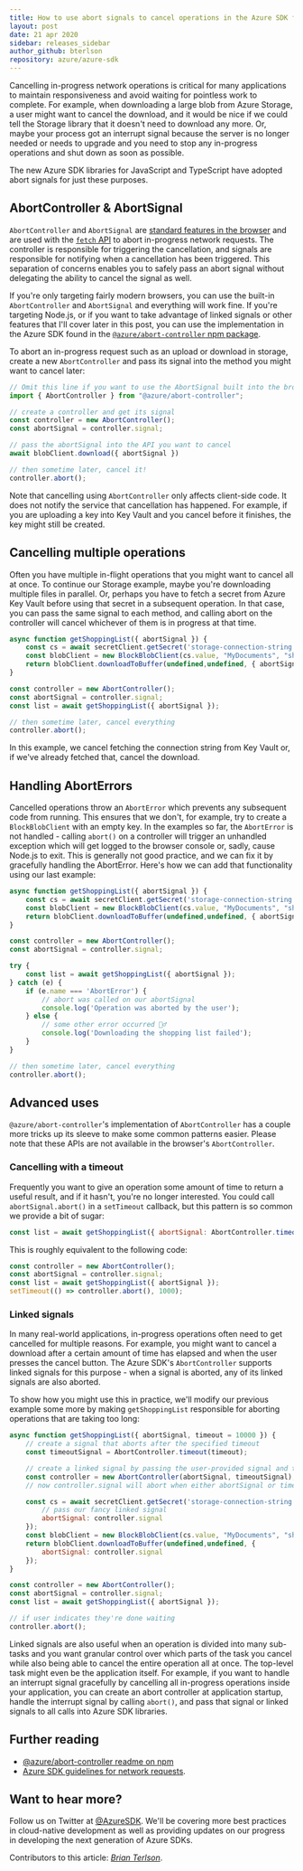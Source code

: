 ```yaml
---
title: How to use abort signals to cancel operations in the Azure SDK for JavaScript/TypeScript
layout: post
date: 21 apr 2020
sidebar: releases_sidebar
author_github: bterlson
repository: azure/azure-sdk
---
```


Cancelling in-progress network operations is critical for many applications to maintain responsiveness and avoid waiting for pointless work to complete. For example, when downloading a large blob from Azure Storage, a user might want to cancel the download, and it would be nice if we could tell the Storage library that it doesn't need to download any more. Or, maybe your process got an interrupt signal because the server is no longer needed or needs to upgrade and you need to stop any in-progress operations and shut down as soon as possible.

The new Azure SDK libraries for JavaScript and TypeScript have adopted abort signals for just these purposes.

## AbortController &amp; AbortSignal

`AbortController` and `AbortSignal` are [standard features in the browser](https://developer.mozilla.org/en-US/docs/Web/API/AbortController) and are used with the [`fetch` API](https://developer.mozilla.org/en-US/docs/Web/API/WindowOrWorkerGlobalScope/fetch) to abort in-progress network requests. The controller is responsible for triggering the cancellation, and signals are responsible for notifying when a cancellation has been triggered. This separation of concerns enables you to safely pass an abort signal without delegating the ability to cancel the signal as well.

If you're only targeting fairly modern browsers, you can use the built-in `AbortController` and `AbortSignal` and everything will work fine. If you're targeting Node.js, or if you want to take advantage of linked signals or other features that I'll cover later in this post, you can use the implementation in the Azure SDK found in the [`@azure/abort-controller` npm package](https://www.npmjs.com/package/@azure/abort-controller).

To abort an in-progress request such as an upload or download in storage, create a new `AbortController` and pass its signal into the method you might want to cancel later:

```javascript
// Omit this line if you want to use the AbortSignal built into the browser.
import { AbortController } from "@azure/abort-controller";

// create a controller and get its signal
const controller = new AbortController();
const abortSignal = controller.signal;

// pass the abortSignal into the API you want to cancel
await blobClient.download({ abortSignal })

// then sometime later, cancel it!
controller.abort();
```

Note that cancelling using `AbortController` only affects client-side code. It does not notify the service that cancellation has happened. For example, if you are uploading a key into Key Vault and you cancel before it finishes, the key might still be created.

## Cancelling multiple operations

Often you have multiple in-flight operations that you might want to cancel all at once. To continue our Storage example, maybe you're downloading multiple files in parallel. Or, perhaps you have to fetch a secret from Azure Key Vault before using that secret in a subsequent operation. In that case, you can pass the same signal to each method, and calling abort on the controller will cancel whichever of them is in progress at that time.

```javascript
async function getShoppingList({ abortSignal }) {
    const cs = await secretClient.getSecret('storage-connection-string', { abortSignal });
    const blobClient = new BlockBlobClient(cs.value, "MyDocuments", "shopping.rtf");
    return blobClient.downloadToBuffer(undefined,undefined, { abortSignal });
}

const controller = new AbortController();
const abortSignal = controller.signal;
const list = await getShoppingList({ abortSignal });

// then sometime later, cancel everything
controller.abort();
```

In this example, we cancel fetching the connection string from Key Vault or, if we've already fetched that, cancel the download.

## Handling AbortErrors

Cancelled operations throw an `AbortError` which prevents any subsequent code from running. This ensures that we don't, for example, try to create a `BlockBlobClient` with an empty key. In the examples so far, the `AbortError` is not handled - calling `abort()` on a controller will trigger an unhandled exception which will get logged to the browser console or, sadly, cause Node.js to exit. This is generally not good practice, and we can fix it by gracefully handling the AbortError. Here's how we can add that functionality using our last example:

```javascript
async function getShoppingList({ abortSignal }) {
    const cs = await secretClient.getSecret('storage-connection-string', { abortSignal });
    const blobClient = new BlockBlobClient(cs.value, "MyDocuments", "shopping.rtf");
    return blobClient.downloadToBuffer(undefined,undefined, { abortSignal });
}

const controller = new AbortController();
const abortSignal = controller.signal;

try {
    const list = await getShoppingList({ abortSignal });
} catch (e) {
    if (e.name === 'AbortError') {
        // abort was called on our abortSignal
        console.log('Operation was aborted by the user');
    } else {
        // some other error occurred 🤷‍♂️
        console.log('Downloading the shopping list failed');
    }
}

// then sometime later, cancel everything
controller.abort();
```

## Advanced uses

`@azure/abort-controller`'s implementation of `AbortController` has a couple more tricks up its sleeve to make some common patterns easier. Please note that these APIs are not available in the browser's `AbortController`.

### Cancelling with a timeout

Frequently you want to give an operation some amount of time to return a useful result, and if it hasn't, you're no longer interested. You could call `abortSignal.abort()` in a `setTimeout` callback, but this pattern is so common we provide a bit of sugar:

```javascript
const list = await getShoppingList({ abortSignal: AbortController.timeout(1000) });
```

This is roughly equivalent to the following code:

```javascript
const controller = new AbortController();
const abortSignal = controller.signal;
const list = await getShoppingList({ abortSignal });
setTimeout(() => controller.abort(), 1000);
```

### Linked signals

In many real-world applications, in-progress operations often need to get cancelled for multiple reasons. For example, you might want to cancel a download after a certain amount of time has elapsed and when the user presses the cancel button. The Azure SDK's `AbortController` supports linked signals for this purpose - when a signal is aborted, any of its linked signals are also aborted.

To show how you might use this in practice, we'll modify our previous example some more by making `getShoppingList` responsible for aborting operations that are taking too long:

```javascript
async function getShoppingList({ abortSignal, timeout = 10000 }) {
    // create a signal that aborts after the specified timeout
    const timeoutSignal = AbortController.timeout(timeout);

    // create a linked signal by passing the user-provided signal and the timeout signal together
    const controller = new AbortController(abortSignal, timeoutSignal);
    // now controller.signal will abort when either abortSignal or timeoutSignal abort!

    const cs = await secretClient.getSecret('storage-connection-string', {
        // pass our fancy linked signal
        abortSignal: controller.signal
    });
    const blobClient = new BlockBlobClient(cs.value, "MyDocuments", "shopping.rtf");
    return blobClient.downloadToBuffer(undefined,undefined, {
        abortSignal: controller.signal
    });
}

const controller = new AbortController();
const abortSignal = controller.signal;
const list = await getShoppingList({ abortSignal });

// if user indicates they're done waiting
controller.abort();
```

Linked signals are also useful when an operation is divided into many sub-tasks and you want granular control over which parts of the task you cancel while also being able to cancel the entire operation all at once. The top-level task might even be the application itself. For example, if you want to handle an interrupt signal gracefully by cancelling all in-progress operations inside your application, you can create an abort controller at application startup, handle the interrupt signal by calling `abort()`, and pass that signal or linked signals to all calls into Azure SDK libraries.

## Further reading

* [@azure/abort-controller readme on npm](https://www.npmjs.com/package/@azure/abort-controller)
* [Azure SDK guidelines for network requests](https://azure.github.io/azure-sdk/general_design.html#network-requests).

## Want to hear more?

Follow us on Twitter at [@AzureSDK](https://twitter.com/AzureSDK). We'll be covering more best
practices in cloud-native development as well as providing updates on our progress in developing the next generation of Azure SDKs.

Contributors to this article: _[Brian Terlson](https://twitter.com/bterlson)_.
